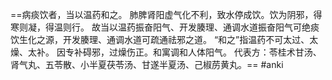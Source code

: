 ==病痰饮者，当以温药和之。
肺脾肾阳虚气化不利，致水停成饮。饮为阴邪，得寒则凝，得温则行。
故当以温药振奋阳气、开发腠理、通调水道振奋阳气可绝痰饮生化之源，开发腠理、通调水道可疏通祛邪之道。
“和之”指温药不可太过、太燥、太补。
因专补碍邪，过燥伤正。和寓调和人体阳气。
代表方：苓桂术甘汤、肾气丸、五苓散、小半夏茯苓汤、甘遂半夏汤、己椒苈黄丸。== 
#anki